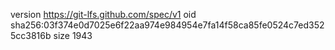 version https://git-lfs.github.com/spec/v1
oid sha256:03f374e0d7025e6f22aa974e984954e7fa14f58ca85fe0524c7ed3525cc3816b
size 1943
